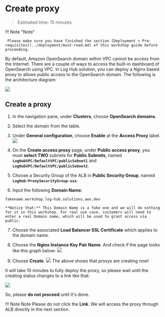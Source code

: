 # Create proxy
> Estimated time: 15 minutes

!!! Note "Note"

     Please make sure you have finished the section [Deployment > Pre-requisites](../deployment/must-read.md) of this workshop guide before proceeding.

By default, Amazon OpenSearch domain within VPC cannot be access from the Internet. There are a couple of ways to 
access the built-in dashboard of OpenSearch using VPC. In Log Hub solution, you can deploy a Nginx based proxy to allows
public access to the OpenSearch domain. The following is the architecture diagram:

![](../../images/architecture/proxy.svg)

## Create a proxy
1. In the navigation pane, under **Clusters**, choose **OpenSearch domains**.
2. Select the domain from the table.
3. Under **General configuration**, choose **Enable** at the **Access Proxy** label.
    ![](../../images/workshop/proxy-enable.png)
4. On the **Create access proxy** page, under **Public access proxy**, you must **select TWO** subnets for **Public Subnets**, named **`LogHubVPC/DefaultVPC/publicSubnet1`** and **`LogHubVPC/DefaultVPC/publicSubnet2`**.

5. Choose a Security Group of the ALB in **Public Security Group**, named **`LogHub-ProxySecurityGroup-xxx`**.
6. Input the following **Domain Name**: 
```
fakename.workshop.log-hub.solutions.aws.dev
```

    **Notice that:** This Domain Name is a fake one and we will do nothing for it in this workshop. For real use case, customers will need to enter a real Domain name, which will be used to grant access via public.

7. Choose the associated **Load Balancer SSL Certificate** which applies to the domain name.

8. Choose the **Nginx Instance Key Pair Name**. And check if the page looks like this graph below:
    ![](../../images/workshop/proxy-create.png)
9. Choose **Create**.
    ![](../../images/workshop/proxy-creating.png)
The above shows that proxys are creating now! 

It will take 10 minutes to fully deploy the proxy, so please wait until the creating status changes to a link like that:

![](../../images/workshop/proxy-link.png)

So, please **do not proceed** until it's done.

!!! Note Note
    Please do not click the **Link**. We will access the proxy through ALB directly in the next section. 